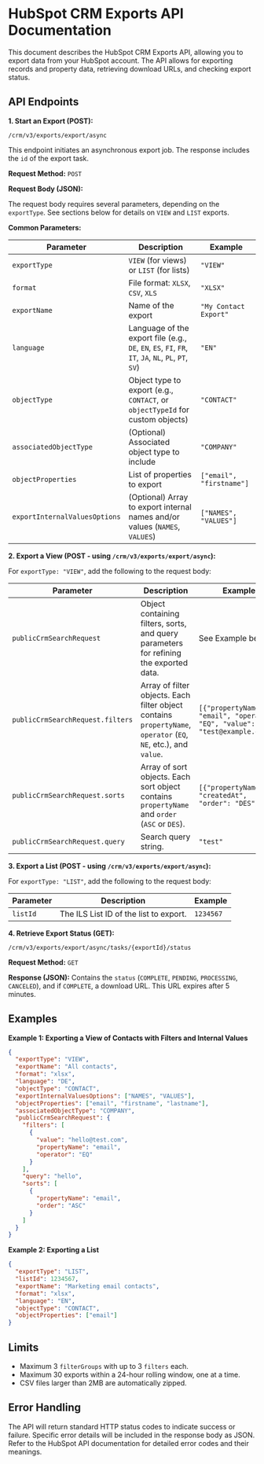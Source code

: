 # HubSpot CRM Exports API Documentation

This document describes the HubSpot CRM Exports API, allowing you to export data from your HubSpot account.  The API allows for exporting records and property data, retrieving download URLs, and checking export status.

## API Endpoints

**1. Start an Export (POST):**

`/crm/v3/exports/export/async`

This endpoint initiates an asynchronous export job.  The response includes the `id` of the export task.

**Request Method:** `POST`

**Request Body (JSON):**

The request body requires several parameters, depending on the `exportType`.  See sections below for details on `VIEW` and `LIST` exports.


**Common Parameters:**

| Parameter             | Description                                                                                                | Example                  |
|----------------------|------------------------------------------------------------------------------------------------------------|--------------------------|
| `exportType`         | `VIEW` (for views) or `LIST` (for lists)                                                                     | `"VIEW"`                  |
| `format`             | File format: `XLSX`, `CSV`, `XLS`                                                                           | `"XLSX"`                  |
| `exportName`         | Name of the export                                                                                           | `"My Contact Export"`     |
| `language`           | Language of the export file (e.g., `DE`, `EN`, `ES`, `FI`, `FR`, `IT`, `JA`, `NL`, `PL`, `PT`, `SV`) | `"EN"`                    |
| `objectType`         | Object type to export (e.g., `CONTACT`, or `objectTypeId` for custom objects)                              | `"CONTACT"`               |
| `associatedObjectType` | (Optional) Associated object type to include                                                               | `"COMPANY"`               |
| `objectProperties`    | List of properties to export                                                                                | `["email", "firstname"]` |
| `exportInternalValuesOptions` | (Optional) Array to export internal names and/or values (`NAMES`, `VALUES`)                                | `["NAMES", "VALUES"]`     |


**2. Export a View (POST - using `/crm/v3/exports/export/async`):**

For `exportType: "VIEW"`, add the following to the request body:

| Parameter            | Description                                                                                                  | Example                                      |
|-----------------------|--------------------------------------------------------------------------------------------------------------|----------------------------------------------|
| `publicCrmSearchRequest` | Object containing filters, sorts, and query parameters for refining the exported data.                       | See Example below                            |
| `publicCrmSearchRequest.filters` | Array of filter objects. Each filter object contains `propertyName`, `operator` (`EQ`, `NE`, etc.), and `value`. | `[{"propertyName": "email", "operator": "EQ", "value": "test@example.com"}]` |
| `publicCrmSearchRequest.sorts`  | Array of sort objects. Each sort object contains `propertyName` and `order` (`ASC` or `DES`).                  | `[{"propertyName": "createdAt", "order": "DES"}]` |
| `publicCrmSearchRequest.query`  | Search query string.                                                                                       | `"test"`                                      |


**3. Export a List (POST - using `/crm/v3/exports/export/async`):**

For `exportType: "LIST"`, add the following to the request body:

| Parameter | Description                                                                    | Example     |
|-----------|--------------------------------------------------------------------------------|-------------|
| `listId`  | The ILS List ID of the list to export.                                          | `1234567`  |



**4. Retrieve Export Status (GET):**

`/crm/v3/exports/export/async/tasks/{exportId}/status`

**Request Method:** `GET`

**Response (JSON):**  Contains the `status` (`COMPLETE`, `PENDING`, `PROCESSING`, `CANCELED`), and if `COMPLETE`, a download URL.  This URL expires after 5 minutes.

## Examples

**Example 1: Exporting a View of Contacts with Filters and Internal Values**

```json
{
  "exportType": "VIEW",
  "exportName": "All contacts",
  "format": "xlsx",
  "language": "DE",
  "objectType": "CONTACT",
  "exportInternalValuesOptions": ["NAMES", "VALUES"],
  "objectProperties": ["email", "firstname", "lastname"],
  "associatedObjectType": "COMPANY",
  "publicCrmSearchRequest": {
    "filters": [
      {
        "value": "hello@test.com",
        "propertyName": "email",
        "operator": "EQ"
      }
    ],
    "query": "hello",
    "sorts": [
      {
        "propertyName": "email",
        "order": "ASC"
      }
    ]
  }
}
```

**Example 2: Exporting a List**

```json
{
  "exportType": "LIST",
  "listId": 1234567,
  "exportName": "Marketing email contacts",
  "format": "xlsx",
  "language": "EN",
  "objectType": "CONTACT",
  "objectProperties": ["email"]
}
```

## Limits

* Maximum 3 `filterGroups` with up to 3 `filters` each.
* Maximum 30 exports within a 24-hour rolling window, one at a time.
* CSV files larger than 2MB are automatically zipped.


## Error Handling

The API will return standard HTTP status codes to indicate success or failure.  Specific error details will be included in the response body as JSON.  Refer to the HubSpot API documentation for detailed error codes and their meanings.
